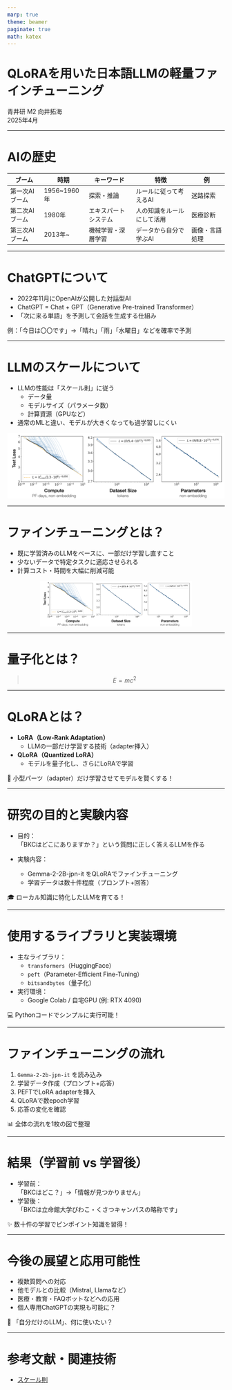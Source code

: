 ```yaml
---
marp: true
theme: beamer
paginate: true
math: katex
---
```


<!-- _class: title -->
# QLoRAを用いた日本語LLMの軽量ファインチューニング  
青井研 M2 向井拓海  
2025年4月  

---

# AIの歴史

| ブーム | 時期 | キーワード | 特徴 | 例 |
| --- | --- | --- | --- | --- |
| 第一次AIブーム | 1956~1960年 | 探索・推論 | ルールに従って考えるAI | 迷路探索 |
| 第二次AIブーム | 1980年 | エキスパートシステム | 人の知識をルールにして活用 | 医療診断 |
| 第三次AIブーム | 2013年~ | 機械学習・深層学習 | データから自分で学ぶAI | 画像・言語処理 |

---

# ChatGPTについて

- 2022年11月にOpenAIが公開した対話型AI  
- ChatGPT = Chat + GPT（Generative Pre-trained Transformer）  
- 「次に来る単語」を予測して会話を生成する仕組み  

例：「今日は〇〇です」→「晴れ」「雨」「水曜日」などを確率で予測

---

# LLMのスケールについて

- LLMの性能は「スケール則」に従う  
  - データ量  
  - モデルサイズ（パラメータ数）  
  - 計算資源（GPUなど）  
- 通常のMLと違い、モデルが大きくなっても過学習しにくい  

![](./image/scale_law.png)

---

# ファインチューニングとは？

- 既に学習済みのLLMをベースに、一部だけ学習し直すこと  
- 少ないデータで特定タスクに適応させられる  
- 計算コスト・時間を大幅に削減可能  

<div style="margin-top: auto;">
  <img src="./image/scale_law.png" style="display: block; margin: 0 auto;" width="70%" />
</div>

---

# 量子化とは？

> $$
> E = mc^2
> $$
> 



---

# QLoRAとは？

- **LoRA（Low-Rank Adaptation）**  
  - LLMの一部だけ学習する技術（adapter挿入）  
- **QLoRA（Quantized LoRA）**  
  - モデルを量子化し、さらにLoRAで学習  

🔧 小型パーツ（adapter）だけ学習させてモデルを賢くする！

---

# 研究の目的と実験内容

- 目的：  
  「BKCはどこにありますか？」という質問に正しく答えるLLMを作る  

- 実験内容：  
  - Gemma-2-2B-jpn-it をQLoRAでファインチューニング  
  - 学習データは数十件程度（プロンプト+回答）  

🎓 ローカル知識に特化したLLMを育てる！

---

# 使用するライブラリと実装環境

- 主なライブラリ：
  - `transformers`（HuggingFace）
  - `peft`（Parameter-Efficient Fine-Tuning）
  - `bitsandbytes`（量子化）
- 実行環境：
  - Google Colab / 自宅GPU (例: RTX 4090)  

💻 Pythonコードでシンプルに実行可能！

---

# ファインチューニングの流れ

1. `Gemma-2-2b-jpn-it` を読み込み  
2. 学習データ作成（プロンプト+応答）  
3. PEFTでLoRA adapterを挿入  
4. QLoRAで数epoch学習  
5. 応答の変化を確認  

📊 全体の流れを1枚の図で整理

---

# 結果（学習前 vs 学習後）

- 学習前：  
  「BKCはどこ？」→「情報が見つかりません」  
- 学習後：  
  「BKCは立命館大学びわこ・くさつキャンパスの略称です」  

✨ 数十件の学習でピンポイント知識を習得！

---

# 今後の展望と応用可能性

- 複数質問への対応  
- 他モデルとの比較（Mistral, Llamaなど）  
- 医療・教育・FAQボットなどへの応用  
- 個人専用ChatGPTの実現も可能に？

🤖 「自分だけのLLM」、何に使いたい？

---

# 参考文献・関連技術

- [スケール則](https://arxiv.org/pdf/2001.08361) 
